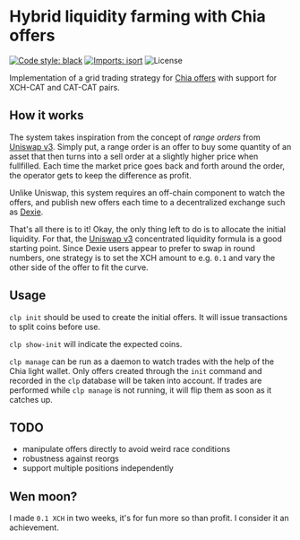 # Hybrid liquidity farming with Chia offers
[![Code style: black](https://img.shields.io/badge/code%20style-black-000000.svg)](https://github.com/psf/black)
[![Imports: isort](https://img.shields.io/badge/%20imports-isort-%231674b1?style=flat&labelColor=ef8336)](https://pycqa.github.io/isort/)
![License](https://img.shields.io/github/license/bbjubjub2494/chia-liquidity-provider)


Implementation of a grid trading strategy for [Chia offers]
with support for XCH-CAT and CAT-CAT pairs.


## How it works

The system takes inspiration from the concept of *range orders* from [Uniswap v3].
Simply put,
a range order is an offer to buy some quantity of an asset
that then turns into a sell order at a slightly higher price when fullfilled.
Each time the market price goes back and forth around the order,
the operator gets to keep the difference as profit.

Unlike Uniswap, this system requires an off-chain component to watch the offers,
and publish new offers each time to a decentralized exchange such as [Dexie].

That's all there is to it!
Okay, the only thing left to do is to allocate the initial liquidity.
For that, the [Uniswap v3] concentrated liquidity formula is a good starting point.
Since Dexie users appear to prefer to swap in round numbers,
one strategy is to set the XCH amount to e.g. `0.1`
and vary the other side of the offer to fit the curve.


## Usage

`clp init` should be used to create the initial offers.
It will issue transactions to split coins before use.

`clp show-init` will indicate the expected coins.

`clp manage` can be run as a daemon to watch trades
with the help of the Chia light wallet.
Only offers created through the `init` command and recorded in the `clp` database
will be taken into account.
If trades are performed while `clp manage` is not running,
it will flip them as soon as it catches up.


## TODO

- manipulate offers directly to avoid weird race conditions
- robustness against reorgs
- support multiple positions independently


## Wen moon?

I made `0.1 XCH` in two weeks, it's for fun more so than profit.
I consider it an achievement.

[Chia offers]: https://www.chia.net/offers/
[Uniswap v3]: https://uniswap.org/whitepaper-v3.pdf
[Dexie]: https://dexie.space/
